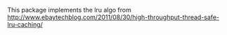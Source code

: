 This package implements the lru algo from http://www.ebaytechblog.com/2011/08/30/high-throughput-thread-safe-lru-caching/